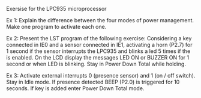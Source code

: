 Exersise for the LPC935 microprocessor

Ex 1:
Explain the difference between the four modes of power management. Make one
program to activate each one.

Ex 2:
Present the LST program of the following exercise:
Considering a key connected in IE0 and a sensor connected in IE1, activating a horn
(P2.7) for 1 second if the sensor interrupts the LPC935 and blinks a led 5 times if the
is enabled. On the LCD display the messages LED ON or BUZZER
ON for 1 second or when LED is blinking. Stay in Power Down Total while holding.

Ex 3:
Activate external interrupts 0 (presence sensor) and 1 (on / off switch). Stay in
Idle mode. If presence detected BEEP (P2.0) is triggered for 10 seconds. If
key is added enter Power Down Total mode.



